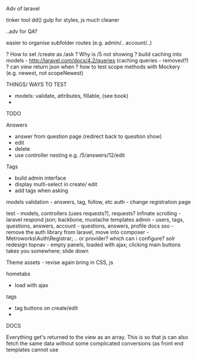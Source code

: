 Adv of laravel

tinker tool
dd()
gulp for styles, js
much cleaner


..adv for QA?

easier to organise subfolder routes (e.g. admin/.. account/..)

? How to set /create as /ask
? Why is /5 not showing
? build caching into models - http://laravel.com/docs/4.2/queries (caching queries - removed?)
? can view return json when 
? how to test scope methods with Mockery (e.g. newest, not scopeNewest)

THINGS/ WAYS TO TEST

- models: validate, attributes, fillable, (see book)
- 

TODO

Answers
- answer from question page (redirect back to question show)
- edit
- delete
- use controller nesting e.g. /5/answers/12/edit

Tags
- build admin interface
- display multi-select in create/ edit
- add tags when asking



models validation - answers, tag, follow, etc
auth - change registration page


test - models, controllers (uses requests?), requests?
infinate scrolling - laravel respond json; backbone, mustache templates
admin - users, tags, questions, answers, 
account - questions, answers, profile
docs
sso - remove the auth library from laravel, move into composer - Metroworks\Auth\Registrar;
.. or provider? which can i configure?
solr
redesign topnav - empty panels, loaded with ajax; clicking main buttons takes you somewhere; slide down

Theme
assets - revise again
bring in CSS, js

hometabs
- load with ajax

tags
- tag buttons on create/edit
- 


DOCS

Everything get's returned to the view as an array. This is so that js can also fetch the same data without some complicated conversions (as front end templates cannot use 